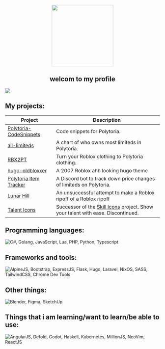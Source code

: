 <p align="center">
  <img src="https://raw.githubusercontent.com/MakroCoded/MakroCoded/refs/heads/main/logo.svg" width=200>
  <h2 align="center">welcom to my profile</h2>
  <a href="https://u8views.com/github/MakroCoded"><img src="https://u8views.com/api/v1/github/profiles/126889064/views/day-week-month-total-count.svg"></a>
</p>

## My projects:

|Project|Description|
|-|-|
|[Polytoria-CodeSnippets](https://github.com/MakroCoded/Polytoria-CodeSnippets)|Code snippets for Polytoria.|
|[all-limiteds](https://github.com/MakroCoded/all-limiteds)|A chart of who owns most limiteds in Polytoria.|
|[RBX2PT](https://github.com/MakroCoded/RBX2PT-web)|Turn your Roblox clothing to Polytoria clothing.|
|[hugo-oldbloxxer](https://github.com/MakroCoded/hugo-oldbloxxer)|A 2007 Roblox ahh looking hugo theme|
|[Polytoria Item Tracker](https://github.com/MakroCoded/polytoria-item-tracker)|A Discord bot to track down price changes of limiteds on Polytoria.|
|[Lunar Hill](https://github.com/lunar-hill)|An unsuccessful attempt to make a Roblox ripoff of a Roblox ripoff|
|[Talent Icons](https://github.com/MakroCoded/talent-icons)|Successor of the [Skill Icons](https://github.com/tandpfun/skill-icons) project. Show your talent with ease. Discontinued.|

## Programming languages:

![C#, Golang, JavaScript, Lua, PHP, Python, Typescript](https://go-skill-icons.vercel.app/api/icons?i=cs,go,js,lua,php,py,ts)

## Frameworks and tools:

![AlpineJS, Bootstrap, ExpressJS, Flask, Hugo, Laravel, NixOS, SASS, TailwindCSS, Chrome Dev Tools](https://go-skill-icons.vercel.app/api/icons?i=alpinejs,bootstrap,express,flask,hugo,laravel,nixos,sass,tailwind,chromedevtools)

## Other things:

![Blender, Figma, SketchUp](https://go-skill-icons.vercel.app/api/icons?i=blender,figma,sketchup)

## Things that i am learning/want to learn/be able to use:

![AngularJS, Defold, Godot, Haskell, Kubernetes, MillionJS, NeoVim, ReactJS](https://go-skill-icons.vercel.app/api/icons?i=angular,defold,godot,haskell,k8s,million,neovim,react)

